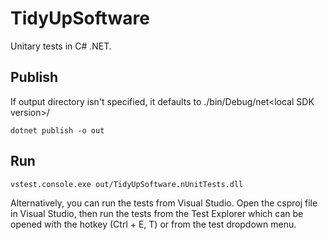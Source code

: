 # TidyUpSoftware

Unitary tests in C# .NET.

## Publish
If output directory isn't specified, it defaults to ./bin/Debug/net\<local SDK version>/
```
dotnet publish -o out
```

## Run
```
vstest.console.exe out/TidyUpSoftware.nUnitTests.dll
```

Alternatively, you can run the tests from Visual Studio. Open the csproj file in Visual Studio, then run the tests from the Test Explorer which can be opened with the hotkey (Ctrl + E, T) or from the test dropdown menu.